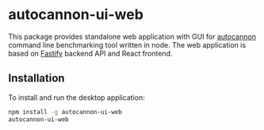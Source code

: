 # autocannon-ui-web

This package provides standalone web application with GUI for [autocannon](https://github.com/nearform/autocannon)
command line benchmarking tool written in node. The web application is based on [Fastify](https://github.com/fastify/fastify)
backend API and React frontend.

## Installation

To install and run the desktop application:

```sh
npm install -g autocannon-ui-web
autocannon-ui-web
```
